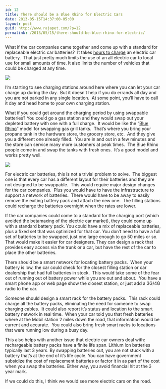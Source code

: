 ```yaml
---
id: 12
title: There should be a Blue Rhino for Electric Cars
date: 2013-05-15T14:37:00-05:00
layout: post
guid: http://www.rajapet.com/?p=12
permalink: /2013/05/15/there-should-be-blue-rhino-for-electric/
---
```

What if the car companies came together and come up with a standard for replaceable electric car batteries?  It takes [hours to charge](http://www.fueleconomy.gov/feg/evtech.shtml) an electric car battery.  That just pretty much limits the use of an all electric car to local use for small amounts of time. It also limits the number of vehicles that could be charged at any time.

<img src="https://i1.wp.com/www.rajapet.net/photos/i-7Fwztzd/0/S/i-7Fwztzd-S.jpg?w=680"  /> 

I’m starting to see charging stations around here where you can let your car charge up during the day.  But it doesn’t help if you do errands all day and you are not parked in any single location.  At some point, you’ll have to call it day and head home to your own charging station.

What if you could get around the charging period by using swappable batteries? You could go a gas station and they would swap out your depleted battery with one with a full charge.  It would be like the “[Blue Rhino](http://www.bluerhino.com/BRWEB/)” model for swapping gas grill tanks.  That’s where you bring your propane tank in the hardware store, the grocery store, etc.  And they give you a different one already filled.  You are in and out in a few minutes and the store can service many more customers at peak times.  The Blue Rhino people come in and swap the tanks with fresh ones.  It’s a good model and works pretty well.

<img src="https://i1.wp.com/www.rajapet.net/photos/i-GBDvgKz/0/O/i-GBDvgKz.jpg?w=680"  /> 

For electric car batteries, this is not a trivial problem to solve.  The biggest one is that every car has a different layout for their batteries and they are not designed to be swappable.  This would require major design changes for the car companies.  Plus you would have to have the infrastructure to support a network of batteries.  There would have to be away to easily remove the exiting battery pack and attach the new one.  The filling stations could recharge the batteries overnight when the rates are lower.  

If the car companies could come to a standard for the charging port (which avoided the betamaxing of the electric car market), they could come up with a standard battery pack. You could have a mix of replaceable batteries, plus a fixed set that was optimized for that car. You don’t need to have a full set of batteries to be swapped, just one large enough to go 50 miles or so. That would make it easier for car designers. They can design a rack that provides easy access via the trunk or a car, but have the rest of the car to place the other batteries.

There should be a smart network for locating battery packs.  When your battery is low, the car could check for the closest filling station or car dealership that had full batteries in stock.  This would take some of the fear out of running out of battery power while you are out and about.  You have a smart phone app or web page show the closest station, or just add a 3G/4G radio to the car.

Someone should design a smart rack for the battery packs.  This rack could charge all the battery packs, eliminating the need for someone to swap charging cables.  It could also report it’s status and location to the smart battery network in real time.  When your car told you that fresh batteries where at the Mobil station 2 miles down the road, that information would be current and accurate.  You could also bring fresh smart racks to locations that were running low during a busy day.

This also helps with another issue that electric car owners deal with: rechargeable battery packs have a finite life span. Lithium Ion batteries typically last 3 years. By swapping batteries out, you are not stuck with a battery that’s at the end of it’s life cycle. You can have government subsidize the cost of replacement batteries or factor it in as part of the cost when you swap the batteries. Either way, you avoid financial hit at the 3 year mark. 

If we could do this, I think we would see more electric cars on the road.